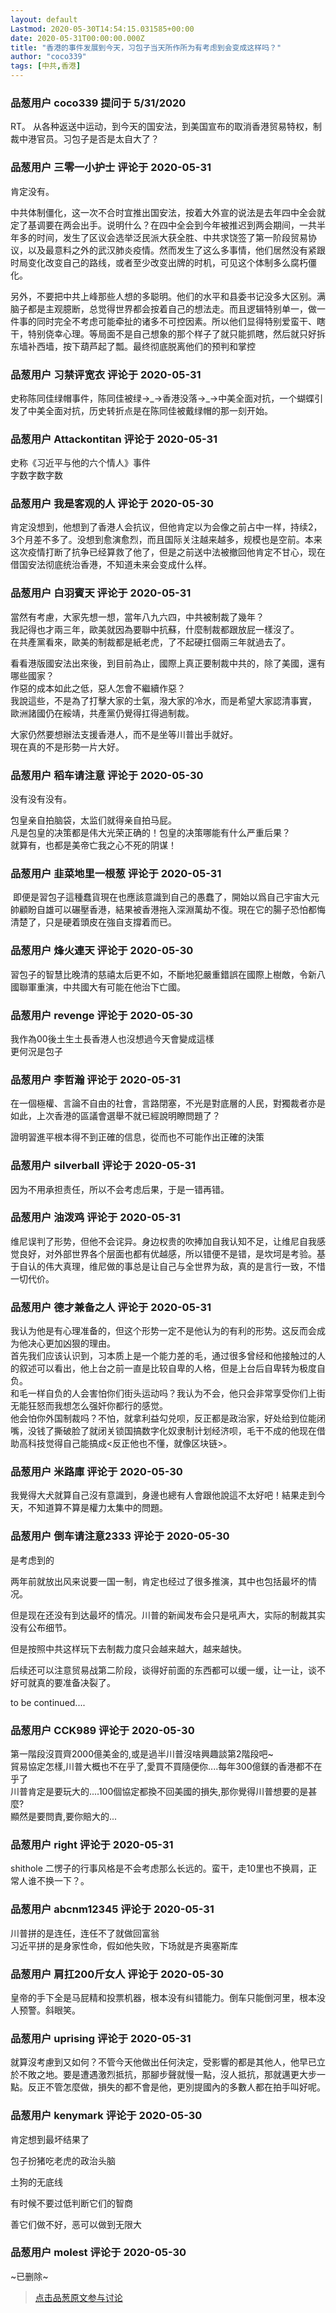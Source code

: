 ```yaml
---
layout: default
Lastmod: 2020-05-30T14:54:15.031585+00:00
date: 2020-05-31T00:00:00.000Z
title: "香港的事件发展到今天，习包子当天所作所为有考虑到会变成这样吗？"
author: "coco339"
tags: [中共,香港]
---
```



### 品葱用户 **coco339** 提问于 5/31/2020
    
RT。 从各种返送中运动，到今天的国安法，到美国宣布的取消香港贸易特权，制裁中港官员。习包子是否是太自大了？
    
                

### 品葱用户 **三零一小护士** 评论于 2020-05-31
        
肯定没有。  
  
中共体制僵化，这一次不合时宜推出国安法，按着大外宣的说法是去年四中全会就定了基调要在两会出手。说明什么？在四中全会到今年被推迟到两会期间，一共半年多的时间，发生了区议会选举泛民派大获全胜、中共求饶签了第一阶段贸易协议，以及最意料之外的武汉肺炎疫情。然而发生了这么多事情，他们居然没有紧跟时局变化改变自己的路线，或者至少改变出牌的时机，可见这个体制多么腐朽僵化。  
  
另外，不要把中共上峰那些人想的多聪明。他们的水平和县委书记没多大区别。满脑子都是主观臆断，总觉得世界都会按着自己的想法走。而且逻辑特别单一，做一件事的同时完全不考虑可能牵扯的诸多不可控因素。所以他们显得特别爱蛮干、瞎干，特别侥幸心理。等局面不是自己想象的那个样子了就只能抓瞎，然后就只好拆东墙补西墙，按下葫芦起了瓢。最终彻底脱离他们的预判和掌控
        
                

### 品葱用户 **习禁评宽衣** 评论于 2020-05-31
        
史称陈同佳绿帽事件，陈同佳被绿→\_→香港没落→\_→中美全面对抗，一个蝴蝶引发了中美全面对抗，历史转折点是在陈同佳被戴绿帽的那一刻开始。
        
                

### 品葱用户 **Attackontitan** 评论于 2020-05-31
        
史称《习近平与他的六个情人》事件  
字数字数字数
        
                

### 品葱用户 **我是客观的人** 评论于 2020-05-30
        
肯定没想到，他想到了香港人会抗议，但他肯定以为会像之前占中一样，持续2，3个月差不多了。没想到愈演愈烈，而且国际关注越来越多，规模也是空前。本来这次疫情打断了抗争已经算救了他了，但是之前送中法被撤回他肯定不甘心，现在借国安法彻底统治香港，不知道未来会变成什么样。
        
                

### 品葱用户 **白羽賓天** 评论于 2020-05-31
        
當然有考慮，大家先想一想，當年八九六四，中共被制裁了幾年？  
我記得也才兩三年，歐美就因為要聯中抗蘇，什麼制裁都跟放屁一樣沒了。  
在共產黨看來，歐美的制裁都是紙老虎，了不起硬扛個兩三年就過去了。  
  
看看港版國安法出來後，到目前為止，國際上真正要制裁中共的，除了美國，還有哪些國家？  
作惡的成本如此之低，惡人怎會不繼續作惡？  
我說這些，不是為了打擊大家的士氣，潑大家的冷水，而是希望大家認清事實，  
歐洲諸國仍在綏靖，共產黨仍覺得扛得過制裁。  
  
大家仍然要想辦法支援香港人，而不是坐等川普出手就好。  
現在真的不是形勢一片大好。
        
                

### 品葱用户 **稻车请注意** 评论于 2020-05-30
        
没有没有没有。  
  
包皇亲自拍脑袋，太监们就得亲自拍马屁。  
凡是包皇的决策都是伟大光荣正确的！包皇的决策哪能有什么严重后果？  
就算有，也都是美帝亡我之心不死的阴谋！
        
                

### 品葱用户 **韭菜地里一根葱** 评论于 2020-05-31
        
 即便是習包子這種蠢貨現在也應該意識到自己的愚蠢了，開始以爲自己宇宙大元帥顧盼自雄可以碾壓香港，結果被香港拖入深淵萬劫不復。現在它的腸子恐怕都悔清楚了，只是硬着頭皮在強自支撐着而已。
        
                

### 品葱用户 **烽火連天** 评论于 2020-05-30
        
習包子的智慧比晚清的慈禧太后更不如，不斷地犯嚴重錯誤在國際上樹敵，令新八國聯軍重演，中共國大有可能在他治下亡國。
        
                

### 品葱用户 **revenge** 评论于 2020-05-30
        
我作為00後土生土長香港人也沒想過今天會變成這樣  
更何況是包子
        
                

### 品葱用户 **李哲瀚** 评论于 2020-05-31
        
在一個極權、言論不自由的社會，言路閉塞，不光是對底層的人民，對獨裁者亦是如此，上次香港的區議會選舉不就已經說明瞭問題了？  
  
證明習進平根本得不到正確的信息，從而也不可能作出正確的決策
        
                

### 品葱用户 **silverball** 评论于 2020-05-31
        
因为不用承担责任，所以不会考虑后果，于是一错再错。
        
                

### 品葱用户 **油泼鸡** 评论于 2020-05-31
        
维尼误判了形势，但他不会诧异。身边权贵的吹捧加自我认知不足，让维尼自我感觉良好，对外部世界各个层面也都有优越感，所以错便不是错，是坎坷是考验。基于自认的伟大真理，维尼做的事总是让自己与全世界为敌，真的是言行一致，不惜一切代价。
        
                

### 品葱用户 **德才兼备之人** 评论于 2020-05-31
        
我认为他是有心理准备的，但这个形势一定不是他认为的有利的形势。这反而会成为他决心更加凶狠的理由。  
首先我们应该认识到，习本质上是一个能力差的毛，通过很多曾经和他接触过的人的叙述可以看出，他上台之前一直是比较自卑的人格，但是上台后自卑转为极度自负。  
和毛一样自负的人会害怕你们街头运动吗？我认为不会，他只会非常享受你们上街无能狂怒而我想怎么强奸你都行的感觉。  
他会怕你外国制裁吗？不怕，就拿利益勾兑呗，反正都是政治家，好处给到位能闭嘴，没钱了撕破脸了就闭关锁国搞数字化奴隶制计划经济呗，毛干不成的他现在借助高科技觉得自己能搞成<反正他也不懂，就像区块链>。
        
                

### 品葱用户 **米路庫** 评论于 2020-05-30
        
我覺得大犬就算自己沒有意識到，身邊也總有人會跟他說這不太好吧！結果走到今天，不知道算不算是權力太集中的問題。
        
                

### 品葱用户 **倒车请注意2333** 评论于 2020-05-30
        
是考虑到的  
  
两年前就放出风来说要一国一制，肯定也经过了很多推演，其中也包括最坏的情况。  
  
但是现在还没有到达最坏的情况。川普的新闻发布会只是吼声大，实际的制裁其实没有公布细节。  
  
但是按照中共这样玩下去制裁力度只会越来越大，越来越快。  
  
后续还可以注意贸易战第二阶段，谈得好前面的东西都可以缓一缓，让一让，谈不好可就真的要准备决裂了。  
  
to be continued....
        
                

### 品葱用户 **CCK989** 评论于 2020-05-30
        
第一階段沒買齊2000億美金的,或是過半川普沒啥興趣談第2階段吧~  
貿易協定怎樣,川普大概也不在乎了,愛買不買隨便你....每年300億鎂的香港都不在乎了  
川普肯定是要玩大的....100個協定都換不回美國的損失,那你覺得川普想要的是甚麼?  
顯然是要問責,要你賠大的...
        
                

### 品葱用户 **right** 评论于 2020-05-31
        
shithole 二愣子的行事风格是不会考虑那么长远的。蛮干，走10里也不换肩，正常人谁不换一下？。
        
                

### 品葱用户 **abcnm12345** 评论于 2020-05-31
        
川普拼的是连任，连任不了就做回富翁  
习近平拼的是身家性命，假如他失败，下场就是齐奥塞斯库
        
                

### 品葱用户 **肩扛200斤女人** 评论于 2020-05-30
        
皇帝的手下全是马屁精和投票机器，根本没有纠错能力。倒车只能倒河里，根本没人预警。斜眼笑。
        
                

### 品葱用户 **uprising** 评论于 2020-05-31
        
就算沒考慮到又如何？不管今天他做出任何決定，受影響的都是其他人，他早已立於不敗之地。要是遭遇激烈抵抗，那腳步聲就慢一點，沒人抵抗，那就邁更大步一點。反正不管怎麼做，損失的都不會是他，更別提國內的多數人都在拍手叫好呢。
        
                

### 品葱用户 **kenymark** 评论于 2020-05-30
        
肯定想到最坏结果了  
  
包子扮猪吃老虎的政治头脑  
  
土狗的无底线  
  
有时候不要过低判断它们的智商  
  
善它们做不好，恶可以做到无限大
        
                

### 品葱用户 **molest** 评论于 2020-05-30
        
~已删除~
        
                





> [点击品葱原文参与讨论](https://pincong.rocks/question/26372)

